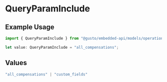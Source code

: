 # QueryParamInclude

## Example Usage

```typescript
import { QueryParamInclude } from "@gusto/embedded-api/models/operations";

let value: QueryParamInclude = "all_compensations";
```

## Values

```typescript
"all_compensations" | "custom_fields"
```